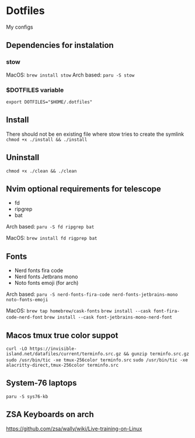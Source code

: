 # Dotfiles
My configs

## Dependencies for instalation
### stow
MacOS: `brew install stow`
Arch based: `paru -S stow`
### $DOTFILES variable
`export DOTFILES="$HOME/.dotfiles"`

## Install
There should not be en existing file where stow tries to create the symlink
`chmod +x ./install && ./install`

## Uninstall
`chmod +x ./clean && ./clean`

## Nvim optional requirements for telescope
* fd
* ripgrep
* bat

Arch based: `paru -S fd ripgrep bat`

MacOS: `brew install fd rigprep bat`

## Fonts
* Nerd fonts fira code
* Nerd fonts Jetbrans mono
* Noto fonts emoji (for arch)

Arch based: `paru -S nerd-fonts-fira-code nerd-fonts-jetbrains-mono noto-fonts-emoji`

MacOS:
`brew tap homebrew/cask-fonts`
`brew install --cask font-fira-code-nerd-font`
`brew install --cask font-jetbrains-mono-nerd-font`

## Macos tmux true color suppot
`curl -LO https://invisible-island.net/datafiles/current/terminfo.src.gz && gunzip terminfo.src.gz`
`sudo /usr/bin/tic -xe tmux-256color terminfo.src`
`sudo /usr/bin/tic -xe alacritty-direct,tmux-256color terminfo.src`

## System-76 laptops
`paru -S sys76-kb`

## ZSA Keyboards on arch
https://github.com/zsa/wally/wiki/Live-training-on-Linux
